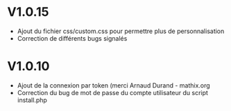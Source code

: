 # V1.0.15
- Ajout du fichier css/custom.css pour permettre plus de personnalisation
- Correction de différents bugs signalés

# V1.0.10
- Ajout de la connexion par token (merci Arnaud Durand - mathix.org
- Correction du bug de mot de passe du compte utilisateur du script install.php